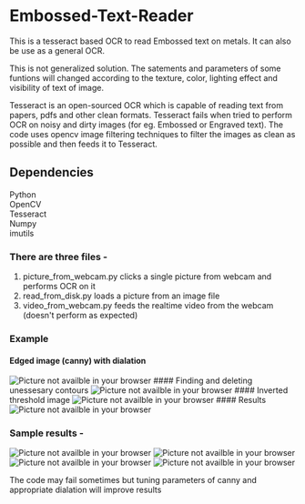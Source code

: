 # Embossed-Text-Reader
This is a tesseract based OCR to read Embossed text on metals. It can also be use as a general OCR.

This is not generalized solution. The satements and parameters of some funtions will changed according to the texture,
color, lighting effect and visibility of text of image.

Tesseract is an open-sourced OCR which is capable of reading text from papers, pdfs and other clean formats. Tesseract fails when 
tried to perform OCR on noisy and dirty images (for eg. Embossed or Engraved text). The code uses opencv image filtering techniques
to filter the images as clean as possible and then feeds it to Tesseract.  

## Dependencies
  Python<br> 
  OpenCV<br>
  Tesseract<br>
  Numpy<br>
  imutils<br>

### There are three files - 
  1. picture_from_webcam.py clicks a single picture from webcam and performs OCR on it
  2. read_from_disk.py loads a picture from an image file
  3. video_from_webcam.py feeds the realtime video from the webcam (doesn't perform as expected)

### Example
#### Edged image (canny) with dialation
<img src="images/ger3.png" alt="Picture not availble in your browser"/>
#### Finding and deleting unessesary contours
<img src="images/ger4.png" alt="Picture not availble in your browser"/>
#### Inverted threshold image
<img src="images/ger2.png" alt="Picture not availble in your browser"/>
#### Results 
<img src="images/ger1.png" alt="Picture not availble in your browser"/>

### Sample results - 
<img src="images/pro1.png" alt="Picture not availble in your browser"/>
<img src="images/pro2.png" alt="Picture not availble in your browser"/>
<img src="images/pro3.png" alt="Picture not availble in your browser"/>
<img src="images/2018.png" alt="Picture not availble in your browser"/>


The code may fail sometimes but tuning parameters of canny and appropriate dialation will improve results
